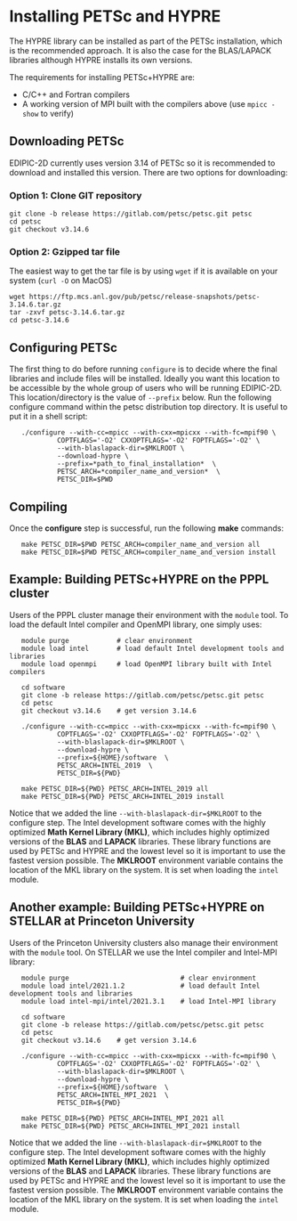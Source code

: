 # Installing PETSc and HYPRE

The HYPRE library can be installed as part of the PETSc installation, which is the recommended approach. It is also the case for the BLAS/LAPACK libraries although HYPRE installs its own versions.

The requirements for installing PETSc+HYPRE are:
 - C/C++ and Fortran compilers
 - A working version of MPI built with the compilers above (use `mpicc -show` to verify)


## Downloading PETSc

EDIPIC-2D currently uses version 3.14 of PETSc so it is recommended to download and installed this version. There are two options for downloading:

### Option 1: Clone GIT repository

```
git clone -b release https://gitlab.com/petsc/petsc.git petsc
cd petsc
git checkout v3.14.6
```

### Option 2: Gzipped tar file

The easiest way to get the tar file is by using `wget` if it is available on your system (`curl -O` on MacOS)

```
wget https://ftp.mcs.anl.gov/pub/petsc/release-snapshots/petsc-3.14.6.tar.gz
tar -zxvf petsc-3.14.6.tar.gz
cd petsc-3.14.6
```

## Configuring PETSc

The first thing to do before running `configure` is to decide where the final libraries and include files will be installed. Ideally you want this location to be accessible by the whole group of users who will be running EDIPIC-2D. This location/directory is the value of `--prefix` below. 
Run the following configure command within the petsc distribution top directory. It is useful to put it in a shell script:

```
   ./configure --with-cc=mpicc --with-cxx=mpicxx --with-fc=mpif90 \
            COPTFLAGS='-O2' CXXOPTFLAGS='-O2' FOPTFLAGS='-O2' \
            --with-blaslapack-dir=$MKLROOT \
            --download-hypre \
            --prefix=*path_to_final_installation*  \
            PETSC_ARCH=*compiler_name_and_version*  \
            PETSC_DIR=$PWD
```


## Compiling

Once the **configure** step is successful, run the following **make** commands:

```
   make PETSC_DIR=$PWD PETSC_ARCH=compiler_name_and_version all
   make PETSC_DIR=$PWD PETSC_ARCH=compiler_name_and_version install
```


## Example: Building PETSc+HYPRE on the PPPL cluster

Users of the PPPL cluster manage their environment with the `module` tool.
To load the default Intel compiler and OpenMPI library, one simply uses:

```
   module purge            # clear environment
   module load intel       # load default Intel development tools and libraries
   module load openmpi     # load OpenMPI library built with Intel compilers

   cd software
   git clone -b release https://gitlab.com/petsc/petsc.git petsc
   cd petsc
   git checkout v3.14.6    # get version 3.14.6

   ./configure --with-cc=mpicc --with-cxx=mpicxx --with-fc=mpif90 \
            COPTFLAGS='-O2' CXXOPTFLAGS='-O2' FOPTFLAGS='-O2' \
            --with-blaslapack-dir=$MKLROOT \
            --download-hypre \
            --prefix=${HOME}/software  \
            PETSC_ARCH=INTEL_2019  \
            PETSC_DIR=${PWD}

   make PETSC_DIR=${PWD} PETSC_ARCH=INTEL_2019 all
   make PETSC_DIR=${PWD} PETSC_ARCH=INTEL_2019 install
```

Notice that we added the line `--with-blaslapack-dir=$MKLROOT` to the configure
step. The Intel development software comes with the highly optimized
**Math Kernel Library (MKL)**, which includes highly optimized versions of
the **BLAS** and **LAPACK** libraries. These library functions are used by
PETSc and HYPRE and the lowest level so it is important to use the fastest
version possible. The **MKLROOT** environment variable contains the location
of the MKL library on the system. It is set when loading the `intel` module.


## Another example: Building PETSc+HYPRE on STELLAR at Princeton University

Users of the Princeton University clusters also manage their environment with the `module` tool.
On STELLAR we use the Intel compiler and Intel-MPI library:

```
   module purge                            # clear environment
   module load intel/2021.1.2              # load default Intel development tools and libraries
   module load intel-mpi/intel/2021.3.1    # load Intel-MPI library

   cd software
   git clone -b release https://gitlab.com/petsc/petsc.git petsc
   cd petsc
   git checkout v3.14.6    # get version 3.14.6

   ./configure --with-cc=mpicc --with-cxx=mpicxx --with-fc=mpif90 \
            COPTFLAGS='-O2' CXXOPTFLAGS='-O2' FOPTFLAGS='-O2' \
            --with-blaslapack-dir=$MKLROOT \
            --download-hypre \
            --prefix=${HOME}/software  \
            PETSC_ARCH=INTEL_MPI_2021  \
            PETSC_DIR=${PWD}

   make PETSC_DIR=${PWD} PETSC_ARCH=INTEL_MPI_2021 all
   make PETSC_DIR=${PWD} PETSC_ARCH=INTEL_MPI_2021 install
```

Notice that we added the line `--with-blaslapack-dir=$MKLROOT` to the configure
step. The Intel development software comes with the highly optimized
**Math Kernel Library (MKL)**, which includes highly optimized versions of
the **BLAS** and **LAPACK** libraries. These library functions are used by
PETSc and HYPRE and the lowest level so it is important to use the fastest
version possible. The **MKLROOT** environment variable contains the location
of the MKL library on the system. It is set when loading the `intel` module.

